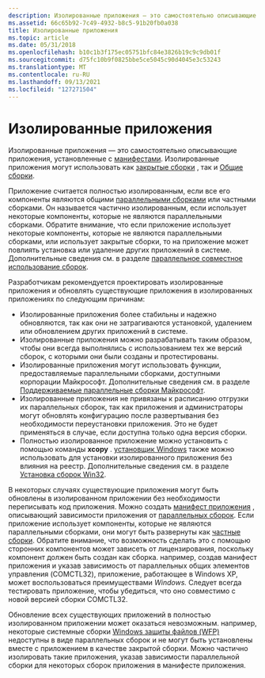 ```yaml
---
description: Изолированные приложения — это самостоятельно описывающие приложения, установленные с манифестами. Изолированные приложения могут использовать как закрытые сборки, так и общие сборки.
ms.assetid: 66c65b92-7c49-4932-b8c5-91b20fb0a038
title: Изолированные приложения
ms.topic: article
ms.date: 05/31/2018
ms.openlocfilehash: b10c1b3f175ec05751bfc84e3826b19c9c9db01f
ms.sourcegitcommit: d75fc10b9f0825bbe5ce5045c90d4045e3c53243
ms.translationtype: MT
ms.contentlocale: ru-RU
ms.lasthandoff: 09/13/2021
ms.locfileid: "127271504"
---
```

# <a name="isolated-applications"></a>Изолированные приложения

Изолированные приложения — это самостоятельно описывающие приложения, установленные с [манифестами](manifests.md). Изолированные приложения могут использовать как [закрытые сборки](/windows/desktop/Msi/private-assemblies) , так и [Общие сборки](/windows/desktop/Msi/shared-assemblies).

Приложение считается полностью изолированным, если все его компоненты являются общими [параллельными сборками](about-side-by-side-assemblies-.md) или частными сборками. Он называется частично изолированным, если использует некоторые компоненты, которые не являются параллельными сборками. Обратите внимание, что если приложение использует некоторые компоненты, которые не являются параллельными сборками, или использует закрытые сборки, то на приложение может повлиять установка или удаление других приложений в системе. Дополнительные сведения см. в разделе [параллельное совместное использование сборок](side-by-side-assembly-sharing.md).

Разработчикам рекомендуется проектировать изолированные приложения и обновлять существующие приложения в изолированных приложениях по следующим причинам:

-   Изолированные приложения более стабильны и надежно обновляются, так как они не затрагиваются установкой, удалением или обновлением других приложений в системе.
-   Изолированные приложения можно разрабатывать таким образом, чтобы они всегда выполнялись с использованием тех же версий сборок, с которыми они были созданы и протестированы.
-   Изолированные приложения могут использовать функции, предоставляемые параллельными сборками, доступными корпорации Майкрософт. Дополнительные сведения см. в разделе [Поддерживаемые параллельные сборки Майкрософт](supported-microsoft-side-by-side-assemblies.md).
-   Изолированные приложения не привязаны к расписанию отгрузки их параллельных сборок, так как приложения и администраторы могут обновлять конфигурацию после развертывания без необходимости переустановки приложения. Это не будет применяться в случае, если доступна только одна версия сборки.
-   Полностью изолированное приложение можно установить с помощью команды **xcopy** . [установщик Windows](../msi/windows-installer-portal.md) также можно использовать для установки изолированного приложения без влияния на реестр. Дополнительные сведения см. в разделе [Установка сборок Win32](../msi/installation-of-win32-assemblies.md).

В некоторых случаях существующие приложения могут быть обновлены в изолированном приложении без необходимости переписывать код приложения. Можно создать [манифест приложения](application-manifests.md) , описывающий зависимости приложения от [параллельных сборок](about-side-by-side-assemblies-.md). Если приложение использует компоненты, которые не являются параллельными сборками, они могут быть развернуты как [частные сборки](/windows/desktop/Msi/private-assemblies). Обратите внимание, что возможность сделать это с помощью сторонних компонентов может зависеть от лицензирования, поскольку компонент должен быть создан как сборка. например, создав манифест приложения и указав зависимость от параллельных общих элементов управления (COMCTL32), приложение, работающее в Windows XP, может воспользоваться преимуществами *Windows.* Следует всегда тестировать приложение, чтобы убедиться, что оно совместимо с новой версией сборки COMCTL32.

Обновление всех существующих приложений в полностью изолированном приложении может оказаться невозможным. например, некоторые системные сборки [Windows защиты файлов (WFP)](/windows/desktop/Wfp/windows-resource-protection-portal) недоступны в виде параллельных сборок и не могут быть установлены вместе с приложением в качестве закрытой сборки. Можно частично изолировать такие приложения, указав зависимости параллельной сборки для некоторых сборок приложения в манифесте приложения.

 

 
